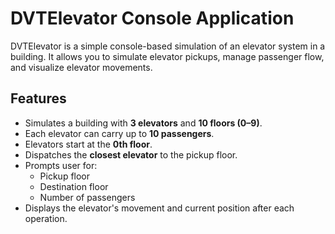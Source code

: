 # DVTElevator Console Application

DVTElevator is a simple console-based simulation of an elevator system in a building. It allows you to simulate elevator pickups, manage passenger flow, and visualize elevator movements.

## Features

- Simulates a building with **3 elevators** and **10 floors (0–9)**.
- Each elevator can carry up to **10 passengers**.
- Elevators start at the **0th floor**.
- Dispatches the **closest elevator** to the pickup floor.
- Prompts user for:
  - Pickup floor
  - Destination floor
  - Number of passengers
- Displays the elevator's movement and current position after each operation.
